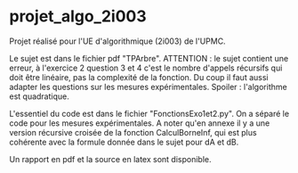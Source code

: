 # projet_algo_2i003
Projet réalisé pour l'UE d'algorithmique (2i003) de l'UPMC.

Le sujet est dans le fichier pdf "TPArbre". ATTENTION : le sujet contient une erreur, à l'exercice 2 question 3 et 4 c'est le nombre d'appels récursifs qui doit être linéaire, pas la complexité de la fonction. Du coup il faut aussi adapter les questions sur les mesures expérimentales. Spoiler : l'algorithme est quadratique.

L'essentiel du code est dans le fichier "FonctionsExo1et2.py". On a séparé le code pour les mesures expérimentales. 
A noter qu'en annexe il y a une version récursive croisée de la fonction CalculBorneInf, qui est plus cohérente avec la formule donnée dans le sujet pour dA et dB.

Un rapport en pdf et la source en latex sont disponible. 
